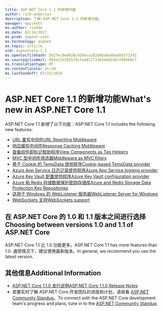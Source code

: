 ```yaml
---
title: ASP.NET Core 1.1 的新增功能
author: rick-anderson
description: 了解 ASP.NET Core 1.1 的新增功能。
manager: wpickett
ms.author: riande
ms.date: 02/14/2017
ms.prod: aspnet-core
ms.technology: aspnet
ms.topic: article
uid: aspnetcore-1.1
ms.openlocfilehash: 5b2fec8e8028c426bca282b8ba0ae0ad69373342
ms.sourcegitcommit: 493a215355576cfa481773365de021bcf04bb9c7
ms.translationtype: HT
ms.contentlocale: zh-CN
ms.lasthandoff: 03/15/2018
---
```

# <a name="whats-new-in-aspnet-core-11"></a><span data-ttu-id="32ac1-103">ASP.NET Core 1.1 的新增功能</span><span class="sxs-lookup"><span data-stu-id="32ac1-103">What's new in ASP.NET Core 1.1</span></span>

<span data-ttu-id="32ac1-104">ASP.NET Core 1.1 新增了以下功能：</span><span class="sxs-lookup"><span data-stu-id="32ac1-104">ASP.NET Core 1.1 includes the following new features:</span></span>

- [<span data-ttu-id="32ac1-105">URL 重写中间件</span><span class="sxs-lookup"><span data-stu-id="32ac1-105">URL Rewriting Middleware</span></span>](xref:fundamentals/url-rewriting)
- [<span data-ttu-id="32ac1-106">响应缓存中间件</span><span class="sxs-lookup"><span data-stu-id="32ac1-106">Response Caching Middleware</span></span>](xref:performance/caching/middleware)
- [<span data-ttu-id="32ac1-107">查看组件即标记帮助程序</span><span class="sxs-lookup"><span data-stu-id="32ac1-107">View Components as Tag Helpers</span></span>](xref:mvc/views/view-components#invoking-a-view-component-as-a-tag-helper)
- [<span data-ttu-id="32ac1-108">MVC 型中间件筛选器</span><span class="sxs-lookup"><span data-stu-id="32ac1-108">Middleware as MVC filters</span></span>](xref:mvc/controllers/filters#using-middleware-in-the-filter-pipeline)
- [<span data-ttu-id="32ac1-109">基于 Cookie 的 TempData 提供程序</span><span class="sxs-lookup"><span data-stu-id="32ac1-109">Cookie-based TempData provider</span></span>](xref:fundamentals/app-state#tempdata)
- [<span data-ttu-id="32ac1-110">Azure App Service 日志记录提供程序</span><span class="sxs-lookup"><span data-stu-id="32ac1-110">Azure App Service logging provider</span></span>](xref:fundamentals/logging/index#appservice)
- [<span data-ttu-id="32ac1-111">Azure Key Vault 配置提供程序</span><span class="sxs-lookup"><span data-stu-id="32ac1-111">Azure Key Vault configuration provider</span></span>](xref:security/key-vault-configuration)
- [<span data-ttu-id="32ac1-112">Azure 和 Redis 存储数据保护密钥存储库</span><span class="sxs-lookup"><span data-stu-id="32ac1-112">Azure and Redis Storage Data Protection Key Repositories</span></span>](xref:security/data-protection/implementation/key-storage-providers#azure-and-redis)
- [<span data-ttu-id="32ac1-113">适用于 Windows 的 WebListener 服务器</span><span class="sxs-lookup"><span data-stu-id="32ac1-113">WebListener Server for Windows</span></span>](xref:fundamentals/servers/weblistener)
- [<span data-ttu-id="32ac1-114">WebSockets 支持</span><span class="sxs-lookup"><span data-stu-id="32ac1-114">WebSockets support</span></span>](xref:fundamentals/websockets)

## <a name="choosing-between-versions-10-and-11-of-aspnet-core"></a><span data-ttu-id="32ac1-115">在 ASP.NET Core 的 1.0 和 1.1 版本之间进行选择</span><span class="sxs-lookup"><span data-stu-id="32ac1-115">Choosing between versions 1.0 and 1.1 of ASP.NET Core</span></span>

<span data-ttu-id="32ac1-116">ASP.NET Core 1.1 比 1.0 功能更多。</span><span class="sxs-lookup"><span data-stu-id="32ac1-116">ASP.NET Core 1.1 has more features than 1.0.</span></span> <span data-ttu-id="32ac1-117">通常情况下，建议使用最新版本。</span><span class="sxs-lookup"><span data-stu-id="32ac1-117">In general, we recommend you use the latest version.</span></span>

## <a name="additional-information"></a><span data-ttu-id="32ac1-118">其他信息</span><span class="sxs-lookup"><span data-stu-id="32ac1-118">Additional Information</span></span>

- [<span data-ttu-id="32ac1-119">ASP.NET Core 1.1.0 发行说明</span><span class="sxs-lookup"><span data-stu-id="32ac1-119">ASP.NET Core 1.1.0 Release Notes</span></span>](https://github.com/aspnet/Home/releases/tag/1.1.0)
- <span data-ttu-id="32ac1-120">若要实时了解 ASP.NET Core 开发团队的进度和计划，请收看 [ASP.NET Community Standup](https://live.asp.net/)。</span><span class="sxs-lookup"><span data-stu-id="32ac1-120">To connect with the ASP.NET Core development team's progress and plans, tune in to the [ASP.NET Community Standup](https://live.asp.net/).</span></span>
